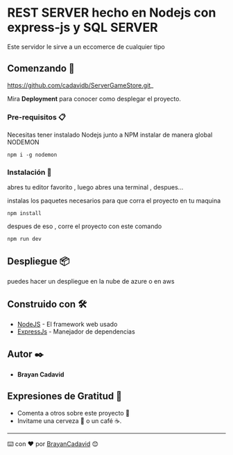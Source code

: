 # REST SERVER hecho en Nodejs con express-js y SQL SERVER

Este servidor le sirve a un eccomerce de cualquier tipo

## Comenzando 🚀

https://github.com/cadavidb/ServerGameStore.git_

Mira **Deployment** para conocer como desplegar el proyecto.


### Pre-requisitos 📋

Necesitas tener instalado Nodejs junto a NPM
instalar de manera global NODEMON

`npm i -g nodemon `


### Instalación 🔧

abres tu editor favorito , luego abres una terminal , despues...

instalas los paquetes necesarios para que corra el proyecto en tu maquina

```
npm install
```


despues de eso , corre el proyecto con este comando


```
npm run dev
```




## Despliegue 📦

puedes hacer un despliegue en la nube de azure o en aws

## Construido con 🛠️



* [NodeJS](https://nodejs.org/es/) - El framework web usado
* [ExpressJs](https://expressjs.com/es/) - Manejador de dependencias



## Autor ✒️



* **Brayan Cadavid**




## Expresiones de Gratitud 🎁

* Comenta a otros sobre este proyecto 📢
* Invitame una cerveza 🍺 o un café ☕.




---
⌨️ con ❤️ por [BrayanCadavid](https://github.com/cadavidb) 😊
